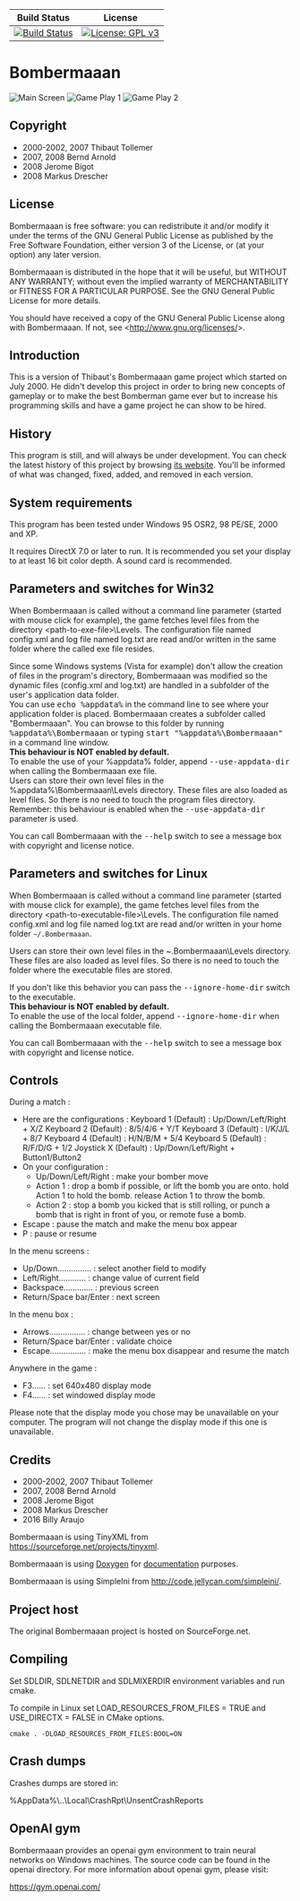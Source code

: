 |Build Status|License|
|:--:|:--:|
|[![Build Status](https://github.com/bjaraujo/Bombermaaan/workflows/CMake/badge.svg)](https://github.com/bjaraujo/Bombermaaan/actions)|[![License: GPL v3](https://img.shields.io/badge/License-GPL%20v3-blue.svg)](https://www.gnu.org/licenses/gpl-3.0)|



# Bombermaaan

![Main Screen](https://raw.githubusercontent.com/billyaraujo/bombermaaan/master/screenshots/ss01.png) 
![Game Play 1](https://raw.githubusercontent.com/billyaraujo/bombermaaan/master/screenshots/ss02.png) 
![Game Play 2](https://raw.githubusercontent.com/billyaraujo/bombermaaan/master/screenshots/ss03.png)

## Copyright

- 2000-2002, 2007 Thibaut Tollemer
- 2007, 2008 Bernd Arnold
- 2008 Jerome Bigot
- 2008 Markus Drescher

## License

Bombermaaan is free software: you can redistribute it and/or modify
it under the terms of the GNU General Public License as published by
the Free Software Foundation, either version 3 of the License, or
(at your option) any later version.

Bombermaaan is distributed in the hope that it will be useful,
but WITHOUT ANY WARRANTY; without even the implied warranty of
MERCHANTABILITY or FITNESS FOR A PARTICULAR PURPOSE.  See the
GNU General Public License for more details.

You should have received a copy of the GNU General Public License
along with Bombermaaan.  If not, see &lt;http://www.gnu.org/licenses/&gt;.
	
## Introduction

This is a version of Thibaut's Bombermaaan game project
which started on July 2000. He didn't develop this
project in order to bring new concepts of gameplay
or to make the best Bomberman game ever but to
increase his programming skills and have a game
project he can show to be hired.

## History

This program is still, and will always be under 
development. You can check the latest history of 
this project by browsing <a href="http://bombermaaan.sourceforge.net/">its website</a>. You'll be 
informed of what was changed, fixed, added, and 
removed in each version.

## System requirements

This program has been tested under Windows 95 OSR2, 98 PE/SE, 2000 and XP.

It requires DirectX 7.0 or later to run. It is
recommended you set your display to at least
16 bit color depth. A sound card is recommended.

## Parameters and switches for Win32

When Bombermaaan is called without a command line parameter (started with mouse click for example),
the game fetches level files from the directory &lt;path-to-exe-file&gt;\Levels. The configuration
file named config.xml and log file named log.txt are read and/or written in the same folder where
the called exe file resides.

Since some Windows systems (Vista for example) don't allow the creation of files in the program's
directory, Bombermaaan was modified so the dynamic files (config.xml and log.txt) are handled
in a subfolder of the user's application data folder.<br />
You can use <kbd>echo %appdata%</kbd> in the command line to see where your application folder is
placed. Bombermaaan creates a subfolder called &quot;Bombermaaan&quot;. You can browse to this folder by
running <kbd>%appdata%\Bombermaaan</kbd> or typing <kbd>start &quot;%appdata%\Bombermaaan&quot;</kbd>
in a command line window.<br />
<strong>This behaviour is NOT enabled by default.</strong><br />
To enable the use of your %appdata% folder, append <kbd>--use-appdata-dir</kbd> when calling the
Bombermaaan exe file.<br />
Users can store their own level files in the %appdata%\Bombermaaan\Levels directory. These files
are also loaded as level files. So there is no need to touch the program files directory. Remember:
this behaviour is enabled when the <kbd>--use-appdata-dir</kbd> parameter is used.

You can call Bombermaaan with the <kbd>--help</kbd> switch to see a message box with copyright and license notice.

## Parameters and switches for Linux

When Bombermaaan is called without a command line parameter (started with mouse click for example),
the game fetches level files from the directory &lt;path-to-executable-file&gt;\Levels. The configuration
file named config.xml and log file named log.txt are read and/or written in your home folder <code>~/.Bombermaaan</code>.

Users can store their own level files in the ~\.Bombermaaan\Levels directory. These files
are also loaded as level files. So there is no need to touch the folder where the executable files are stored.

If you don't like this behavior you can pass the <kbd>--ignore-home-dir</kbd> switch to the executable.<br />
<strong>This behaviour is NOT enabled by default.</strong><br />
To enable the use of the local folder, append <kbd>--ignore-home-dir</kbd> when calling the
Bombermaaan executable file.

You can call Bombermaaan with the <kbd>--help</kbd> switch to see a message box with copyright and license notice.

## Controls

During a match :
- Here are the configurations :
  Keyboard 1 (Default) : Up/Down/Left/Right + X/Z
  Keyboard 2 (Default) : 8/5/4/6 + Y/T
  Keyboard 3 (Default) : I/K/J/L + 8/7
  Keyboard 4 (Default) : H/N/B/M + 5/4
  Keyboard 5 (Default) : R/F/D/G + 1/2
  Joystick X (Default) : Up/Down/Left/Right + Button1/Button2
- On your configuration :
  - Up/Down/Left/Right : make your bomber move
  - Action 1 : drop a bomb if possible,
               or lift the bomb you are onto.
               hold Action 1 to hold the bomb.
               release Action 1 to throw the bomb.
  - Action 2 : stop a bomb you kicked that is still rolling,
               or punch a bomb that is right in front of you,
               or remote fuse a bomb.
- Escape : pause the match and make the menu box appear
- P : pause or resume

In the menu screens :
- Up/Down............... : select another field to modify
- Left/Right............ : change value of current field
- Backspace............. : previous screen
- Return/Space bar/Enter : next screen

In the menu box :
- Arrows................ : change between yes or no
- Return/Space bar/Enter : validate choice
- Escape................ : make the menu box disappear and resume the match

Anywhere in the game :
- F3...... : set 640x480 display mode
- F4...... : set windowed display mode

Please note that the display mode you chose may
be unavailable on your computer. The program will
not change the display mode if this one is
unavailable.

## Credits

- 2000-2002, 2007 Thibaut Tollemer
- 2007, 2008 Bernd Arnold
- 2008 Jerome Bigot
- 2008 Markus Drescher
- 2016 Billy Araujo

Bombermaaan is using TinyXML from <a href="https://sourceforge.net/projects/tinyxml">https://sourceforge.net/projects/tinyxml</a>.

Bombermaaan is using <a href="http://www.doxygen.org/index.html">Doxygen</a> for <a href="http://bombermaaan.sourceforge.net/doxydoc/html/">documentation</a> purposes.

Bombermaaan is using SimpleIni from <a href="http://code.jellycan.com/simpleini/">http://code.jellycan.com/simpleini/</a>.

## Project host

The original Bombermaaan project is hosted on SourceForge.net. 

## Compiling

Set SDLDIR, SDLNETDIR and SDLMIXERDIR environment variables and run cmake.

To compile in Linux set LOAD_RESOURCES_FROM_FILES = TRUE and USE_DIRECTX = FALSE in CMake options.

```
cmake . -DLOAD_RESOURCES_FROM_FILES:BOOL=ON
```

## Crash dumps

Crashes dumps are stored in: 

%AppData%\\..\Local\CrashRpt\UnsentCrashReports

## OpenAI gym

Bombermaaan provides an openai gym environment to train neural networks on Windows machines. The source code can be found in the openai directory.
For more information about openai gym, please visit:

https://gym.openai.com/


